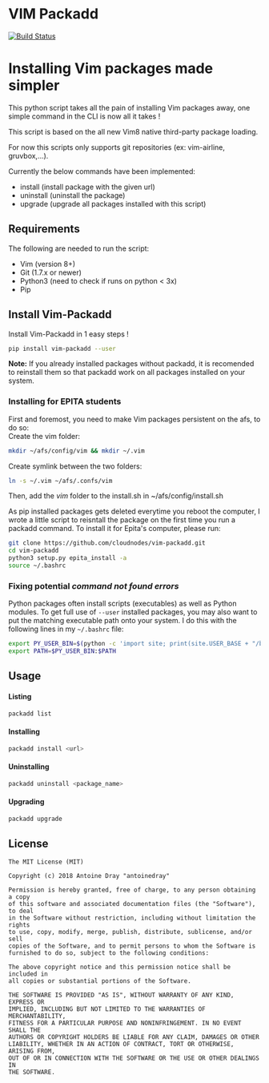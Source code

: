# VIM Packadd
[![Build Status](https://drone.antoinedray.me/api/badges/antoinedray/vim-packadd/status.svg)](https://drone.antoinedray.me/antoinedray/vim-packadd)

Installing Vim packages made simpler
=======================================

This python script takes all the pain of installing Vim packages away, one simple command in the CLI is now all it takes !

This script is based on the all new Vim8 native third-party package loading.

For now this scripts only supports git repositories (ex: vim-airline, gruvbox,...).

Currently the below commands have been implemented:

- install <url> (install package with the given url)
- uninstall <package> (uninstall the package)
- upgrade (upgrade all packages installed with this script)

## Requirements

The following are needed to run the script:

- Vim (version 8+)
- Git (1.7.x or newer)
- Python3 (need to check if runs on python < 3x)
- Pip

## Install Vim-Packadd

Install Vim-Packadd in 1 easy steps !

```bash
pip install vim-packadd --user
```

**Note:** If you already installed packages without packadd, it is recomended to reinstall them so that packadd work on all packages installed on your system.

### Installing for EPITA students
First and foremost, you need to make Vim packages persistent on the afs, to do so:\
Create the vim folder:
```bash
mkdir ~/afs/config/vim && mkdir ~/.vim
```
Create symlink between the two folders:
```bash
ln -s ~/.vim ~/afs/.confs/vim
```
Then, add the *vim* folder to the install.sh in ~/afs/config/install.sh

As pip installed packages gets deleted everytime you reboot the computer, I wrote a little script to reisntall the package on the first time you run a packadd command. To install it for Epita's computer, please run:

```bash
git clone https://github.com/cloudnodes/vim-packadd.git
cd vim-packadd
python3 setup.py epita_install -a
source ~/.bashrc
```

### Fixing potential *command not found errors*

Python packages often install scripts (executables) as well as Python modules. To get full use of ```--user``` installed packages, you may also want to put the matching executable path onto your system. I do this with the following lines in my ```~/.bashrc``` file:

```bash
export PY_USER_BIN=$(python -c 'import site; print(site.USER_BASE + "/bin")')
export PATH=$PY_USER_BIN:$PATH
```

## Usage
#### Listing
```bash
packadd list
```
#### Installing
```bash
packadd install <url>
```
#### Uninstalling
```bash
packadd uninstall <package_name>
```
#### Upgrading
```bash
packadd upgrade
```
## License

    The MIT License (MIT)

    Copyright (c) 2018 Antoine Dray "antoinedray"

    Permission is hereby granted, free of charge, to any person obtaining a copy
    of this software and associated documentation files (the "Software"), to deal
    in the Software without restriction, including without limitation the rights
    to use, copy, modify, merge, publish, distribute, sublicense, and/or sell
    copies of the Software, and to permit persons to whom the Software is
    furnished to do so, subject to the following conditions:

    The above copyright notice and this permission notice shall be included in
    all copies or substantial portions of the Software.

    THE SOFTWARE IS PROVIDED "AS IS", WITHOUT WARRANTY OF ANY KIND, EXPRESS OR
    IMPLIED, INCLUDING BUT NOT LIMITED TO THE WARRANTIES OF MERCHANTABILITY,
    FITNESS FOR A PARTICULAR PURPOSE AND NONINFRINGEMENT. IN NO EVENT SHALL THE
    AUTHORS OR COPYRIGHT HOLDERS BE LIABLE FOR ANY CLAIM, DAMAGES OR OTHER
    LIABILITY, WHETHER IN AN ACTION OF CONTRACT, TORT OR OTHERWISE, ARISING FROM,
    OUT OF OR IN CONNECTION WITH THE SOFTWARE OR THE USE OR OTHER DEALINGS IN
    THE SOFTWARE.
